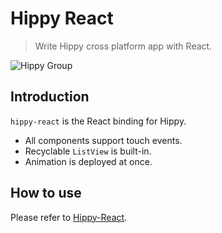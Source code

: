 # Hippy React

> Write Hippy cross platform app with React.

![Hippy Group](https://img.shields.io/badge/group-Hippy-blue.svg)

## Introduction

`hippy-react` is the React binding for Hippy.

* All components support touch events.
* Recyclable `ListView` is built-in.
* Animation is deployed at once.

## How to use

Please refer to [Hippy-React](https://hippyjs.org/#/hippy-react/introduction).

